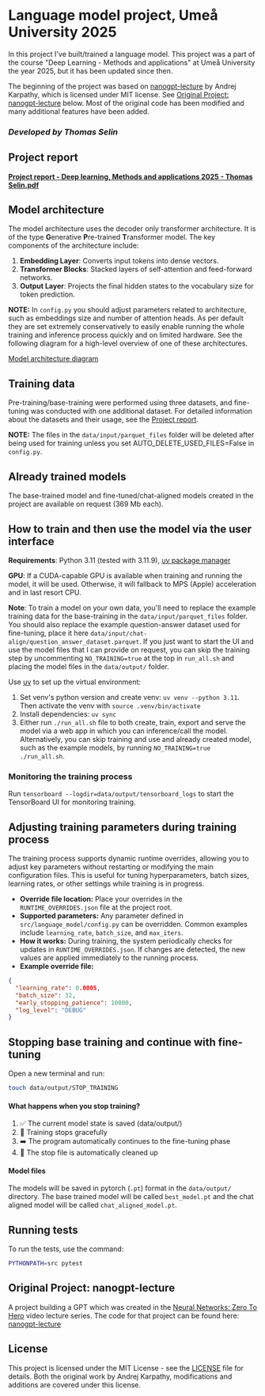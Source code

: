 # Language model project, Umeå University 2025

In this project I've built/trained a language model. This project was a part of the course "Deep Learning - Methods and applications" at Umeå University the year 2025, but it has been updated since then.

The beginning of the project was based on [nanogpt-lecture](https://github.com/karpathy/ng-video-lecture) by Andrej Karpathy, which is licensed under MIT license. See [Original Project: nanogpt-lecture](#original-project-nanogpt-lecture) below. Most of the original code has been modified and many additional features have been added.

### ***Developed by Thomas Selin***

## Project report

[**Project report - Deep learning, Methods and applications 2025 - Thomas Selin.pdf**](./Project%20report%20-%20Deep%20learning%2C%20Methods%20and%20applications%202025%20-%20Thomas%20Selin.pdf)

## Model architecture

The model architecture uses the decoder only transformer architecture. It is of the type **G**enerative **P**re-trained **T**ransformer model. The key components of the architecture include:

1. **Embedding Layer**: Converts input tokens into dense vectors.
2. **Transformer Blocks**: Stacked layers of self-attention and feed-forward networks.
3. **Output Layer**: Projects the final hidden states to the vocabulary size for token prediction.

**NOTE:** In `config.py` you should adjust parameters related to architecture, such as embeddings size and number of attention heads. As per default they are set extremely conservatively to easily enable running the whole training and inference process quickly and on limited hardware. See the following diagram for a high-level overview of one of these architectures.

[Model architecture diagram](./images/model_architecture.png)

## Training data

Pre-training/base-training were performed using three datasets, and fine-tuning was conducted with one additional dataset. For detailed information about the datasets and their usage, see the [Project report](#project-report).

**NOTE:** The files in the `data/input/parquet_files` folder will be deleted after being used for training unless you set AUTO_DELETE_USED_FILES=False in `config.py`.

## Already trained models

The base-trained model and fine-tuned/chat-aligned models created in the project are available on request (369 Mb each).

## How to train and then use the model via the user interface

**Requirements**: Python 3.11 (tested with 3.11.9), [uv package manager](https://github.com/astral-sh/uv)

**GPU**: If a CUDA-capable GPU is available when training and running the model, it will be used. Otherwise, it will fallback to MPS (Apple) acceleration and in last resort CPU.

**Note**: To train a model on your own data, you'll need to replace the example training data for the base-training in the `data/input/parquet_files` folder. You should also replace the example question-answer dataset used for fine-tuning, place it here `data/input/chat-align/question_answer_dataset.parquet`. If you just want to start the UI and use the model files that I can provide on request, you can skip the training step by uncommenting `NO_TRAINING=true` at the top in `run_all.sh` and placing the model files in the `data/output/` folder.

Use [uv](https://github.com/astral-sh/uv) to set up the virtual environment:

1. Set venv's python version and create venv: `uv venv --python 3.11`. Then activate the venv with `source .venv/bin/activate`
2. Install dependencies: `uv sync`
3. Either run `./run_all.sh` file to both create, train, export and serve the model via a web app in which you can inference/call the model. Alternatively, you can skip training and use and already created model, such as the example models, by running `NO_TRAINING=true ./run_all.sh`. 

### Monitoring the training process

Run `tensorboard --logdir=data/output/tensorboard_logs` to start the TensorBoard UI for monitoring training.

## Adjusting training parameters during training process

The training process supports dynamic runtime overrides, allowing you to adjust key parameters without restarting or modifying the main configuration files. This is useful for tuning hyperparameters, batch sizes, learning rates, or other settings while training is in progress.

- **Override file location:** Place your overrides in the `RUNTIME_OVERRIDES.json` file at the project root.
- **Supported parameters:** Any parameter defined in `src/language_model/config.py` can be overridden. Common examples include `learning_rate`, `batch_size`, and `max_iters`.
- **How it works:** During training, the system periodically checks for updates in `RUNTIME_OVERRIDES.json`. If changes are detected, the new values are applied immediately to the running process.
- **Example override file:**

```json
{
  "learning_rate": 0.0005,
  "batch_size": 32,
  "early_stopping_patience": 10000,
  "log_level": "DEBUG"
}
```

## Stopping base training and continue with fine-tuning

Open a new terminal and run:
```bash
touch data/output/STOP_TRAINING
```

#### What happens when you stop training?

1. ✅ The current model state is saved (data/output/)
2. 🔄 Training stops gracefully 
3. ➡️ The program automatically continues to the fine-tuning phase
4. 🧹 The stop file is automatically cleaned up

#### Model files

The models will be saved in pytorch (`.pt`) format in the `data/output/` directory.
The base trained model will be called `best_model.pt` and the chat aligned model will be called `chat_aligned_model.pt`.

## Running tests
To run the tests, use the command:
```bash
PYTHONPATH=src pytest
```

## Original Project: nanogpt-lecture
A project building a GPT which was created in the [Neural Networks: Zero To Hero](https://karpathy.ai/zero-to-hero.html) video lecture series. The code for that project can be found here: [nanogpt-lecture](https://github.com/karpathy/ng-video-lecture) 


## License

This project is licensed under the MIT License - see the [LICENSE](LICENSE) file for details.
Both the original work by Andrej Karpathy, modifications and additions are covered under this license.
